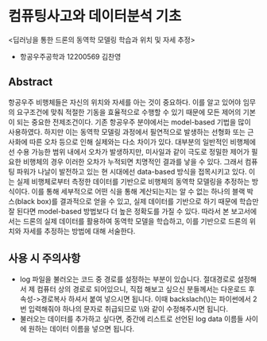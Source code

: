 # 컴퓨팅사고와 데이터분석 기초

<딥러닝을 통한 드론의 동역학 모델링 학습과 위치 및 자세 추정>

- 항공우주공학과 12200569 김찬영

## Abstract
 항공우주 비행체들은 자신의 위치와 자세를 아는 것이 중요하다. 이를 알고 있어야 임무의 요구조건에 맞춰 적절한 기동을 효율적으로 수행할 수 있기 때문에 모든 제어의 기본이 되는 중요한 전제조건이다. 기존 항공우주 분야에서는 model-based 기법을 많이 사용하였다. 하지만 이는 동역학 모델링 과정에서 필연적으로 발생하는 선형화 또는 근사화에 따른 오차 등으로 인해 실제와는 다소 차이가 있다. 대부분의 일반적인 비행체에선 수용 가능한 범위 내에서 오차가 발생하지만, 미사일과 같이 극도로 정밀한 제어가 필요한 비행체의 경우 이러한 오차가 누적되면 치명적인 결과를 낳을 수 있다.
 그래서 컴퓨팅 파워가 나날이 발전하고 있는 현 시대에선 data-based 방식을 접목시키고 있다. 이는 실제 비행체로부터 측정한 데이터를 기반으로 비행체의 동역학 모델링을 추정하는 방식이다. 이를 통해 세부적으로 어떤 식을 통해 계산되는지는 알 수 없는 하나의 블랙 박스(black box)를 결과적으로 얻을 수 있고, 실제 데이터를 기반으로 하기 때문에 학습만 잘 된다면 model-based 방법보다 더 높은 정확도를 가질 수 있다.
 따라서 본 보고서에서는 드론의 실제 데이터를 활용하여 동역학 모델을 학습하고, 이를 기반으로 드론의 위치와 자세를 추정하는 방법에 대해 서술한다.

## 사용 시 주의사항
- log 파일을 불러오는 코드 중 경로를 설정하는 부분이 있습니다. 절대경로로 설정해서 제 컴퓨터 상의 경로로 되어있으니, 직접 해보고 싶으신 분들께서는 다운로드 후 속성->경로복사 하셔서 붙여 넣으시면 됩니다. 이때 backslach(\\)는 파이썬에서 2번 입력해줘야 하나의 문자로 취급되므로 \\\\와 같이 수정해주시면 됩니다.
- 불러오는 데이터를 추가하고 싶다면, 중간에 리스트로 선언된 log data 이름들 사이에 원하는 데이터 이름을 넣으면 됩니다.
